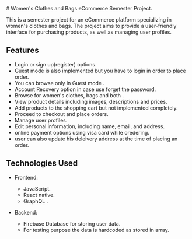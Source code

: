  # Women's Clothes and Bags eCommerce Semester Project.





This is a semester project for an eCommerce platform specializing in women's clothes and bags. The project aims to provide a user-friendly interface for purchasing products, as well as managing user profiles.



## Features
- Login or sign up(register) options.
- Guest mode is also implemented but you have to login in order to place order.
- You can browse only in   Guest mode .
- Account Recovery option in case use forget the password.
- Browse  for women's clothes, bags and both .
- View product details including images, descriptions and prices.
- Add products to the shopping cart but not implemented completely. 
- Proceed to checkout and place orders.
- Manage user profiles.
- Edit personal information, including name, email, and address.
- online payment options using visa card while oredering.
- user can also update his deleivery address at the time of placing an order. 



## Technologies Used

- Frontend:
  - JavaScript.
  - React native. 
  - GraphQL .

- Backend:
  
  - Firebase Database for storing  user data.
  - For testing purpose the data is hardcoded as stored in array.


 
